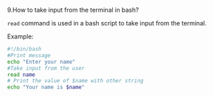 9.How to take input from the terminal in bash?

`read` command is used in a bash script to take input from the terminal.

Example:

```bash
#!/bin/bash
#Print message
echo "Enter your name"
#Take input from the user
read name
# Print the value of $name with other string
echo "Your name is $name"
```
